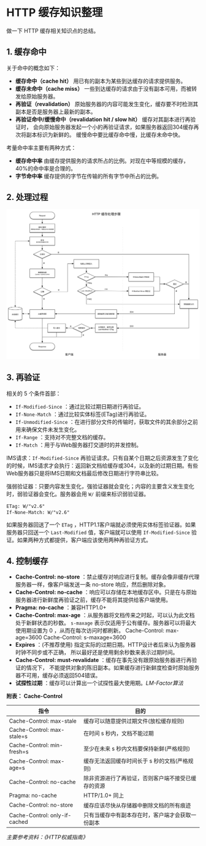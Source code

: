 # HTTP 缓存知识整理

做一下 HTTP 缓存相关知识点的总结。

## 1. 缓存命中

关于命中的概念如下：

* **缓存命中（cache hit）** 用已有的副本为某些到达缓存的请求提供服务。
* **缓存未命中（cache miss）** 一些到达缓存的请求由于没有副本可用，而被转发给原始服务器。
* **再验证（revalidation）** 原始服务器的内容可能发生变化，缓存要不时检测其副本是否是服务器上最新的副本。
* **再验证命中/缓慢命中（revalidation hit / slow hit）** 缓存对其副本进行再验证时， 会向原始服务器发起一个小的再验证请求，如果服务器返回304缓存再次将副本标识为新鲜的。 缓慢命中要比缓存命中慢，比缓存未命中快。

考量命中率主要有两种方式：

* **缓存命中率** 由缓存提供服务的请求所占的比例。对现在中等规模的缓存，40%的命中率是合理的。
* **字节命中率** 缓存提供的字节在传输的所有字节中所占的比例。

## 2. 处理过程

![IMAGE](./resources/http_cache.jpg)

## 3. 再验证

相关的 5 个条件首部：

* `If-Modified-Since` ：通过比较过期日期进行再验证。
* `If-None-Match` ：通过比较实体标签(ETag)进行再验证。
* `If-Unmodified-Since` ：在进行部分文件的传输时，获取文件的其余部分之前用来确保文件未发生变化。
* `If-Range` ：支持对不完整文档的缓存。
* `If-Match` ：用于与Web服务器打交道时的并发控制。

IMS请求：`If-Modified-Since` 再验证请求。只有自某个日期之后资源发生了变化的时候，IMS请求才会执行：返回新文档给缓存或304，以及新的过期日期。有些Web服务器只是将IMS日期和文档最后修改日期进行字符串比较。

强弱验证器：只要内容发生变化，强验证器就会变化；内容的主要含义发生变化时，弱验证器会变化。服务器会用 `W/` 前缀来标识弱验证器。

```
ETag: W/"v2.6"
If-None-Match: W/"v2.6"
```

如果服务器回送了一个 `ETag` ，HTTP1.1客户端就必须使用实体标签验证器。如果服务器只回送一个 `Last-Modified` 值，客户端就可以使用 `If-Modified-Since` 验证。如果两种方式都提供，客户端应该使用两种再验证方式。

## 4. 控制缓存

* **Cache-Control: no-store** ：禁止缓存对响应进行复制。缓存会像非缓存代理服务器一样，像客户端发送一条 no-store 响应，然后删除对象。
* **Cache-Control: no-cache** ：响应可以存储在本地缓存区中。只是在与原始服务器进行新鲜度再验证之前，缓存不能将其提供给客户端使用。
* **Pragma: no-cache** ：兼容HTTP1.0+
* **Cache-Control: max-age** ：从服务器将文档传来之时起，可以认为此文档处于新鲜状态的秒数。 `s-maxage` 表示仅适用于公有缓存。服务器可以将最大使用期设置为 0 ，从而在每次访问时都刷新。
Cache-Control: max-age=3600
Cache-Control: s-maxage=3600
* **Expires** ：(不推荐使用) 指定实际的过期日期。HTTP设计者后来认为服务器时钟不同步或不正确，
所以最好还是使用剩余秒数来表示过期时间。
* **Cache-Control: must-revalidate** ：缓存在事先没有跟原始服务器进行再验证的情况下，
不能提供对象的陈旧副本。如果缓存进行新鲜度检查时原始服务器不可用，缓存必须返回504错误。
* **试探性过期** ：缓存可以计算出一个试探性最大使用期。_LM-Factor算法_

**附表： Cache-Control**

| 指令 | 目的 |
| ---- | ---- |
| Cache-Control: max-stale | 缓存可以随意提供过期文件(放松缓存规则)|
| Cache-Control: max-stale=s| 在时间 s 秒内，文档不能过期|
| Cache-Control: min-fresh=s| 至少在未来 s 秒内文档要保持新鲜(严格规则)|
| Cache-Control: max-age=s| 缓存无法返回缓存时间长于 s 秒的文档(严格规则)|
| Cache-Control: no-cache| 除非资源进行了再验证，否则客户端不接受已缓存的资源|
| Pragma: no-cache | HTTP/1.0+ 同上|
| Cache-Control: no-store| 缓存应该尽快从存储器中删除文档的所有痕迹 |
| Cache-Control: only-if-cached | 只有当缓存中有副本存在时，客户端才会获取一份副本|

_主要参考资料：《HTTP权威指南》_